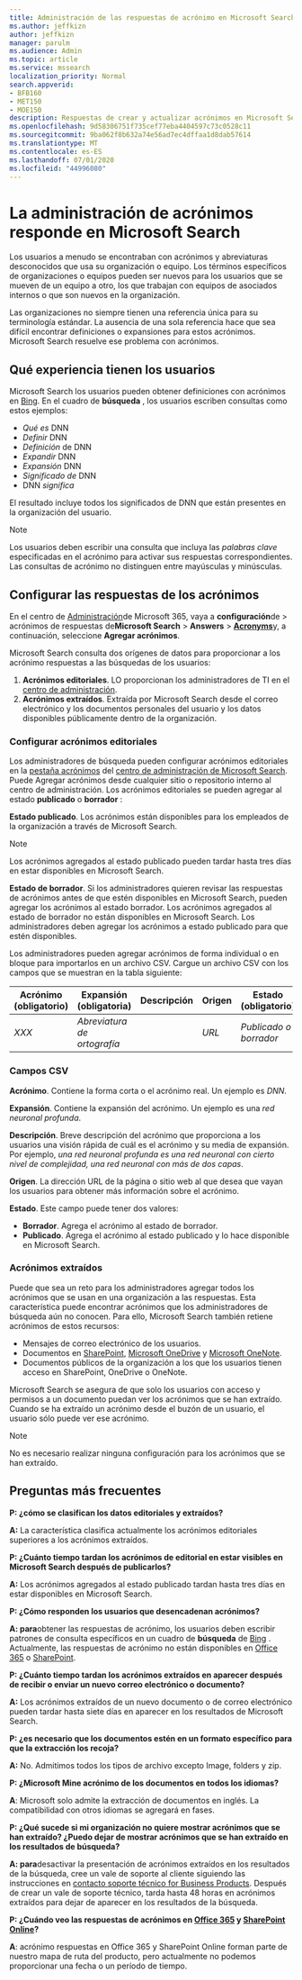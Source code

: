 ```yaml
---
title: Administración de las respuestas de acrónimo en Microsoft Search
ms.author: jeffkizn
author: jeffkizn
manager: parulm
ms.audience: Admin
ms.topic: article
ms.service: mssearch
localization_priority: Normal
search.appverid:
- BFB160
- MET150
- MOE150
description: Respuestas de crear y actualizar acrónimos en Microsoft Search
ms.openlocfilehash: 9d58306751f735cef77eba4404597c73c0528c11
ms.sourcegitcommit: 9ba062f8b632a74e56ad7ec4dffaa1d8dab57614
ms.translationtype: MT
ms.contentlocale: es-ES
ms.lasthandoff: 07/01/2020
ms.locfileid: "44996080"
---
```

# <a name="manage-acronyms-answers-in-microsoft-search"></a>La administración de acrónimos responde en Microsoft Search

Los usuarios a menudo se encontraban con acrónimos y abreviaturas desconocidos que usa su organización o equipo. Los términos específicos de organizaciones o equipos pueden ser nuevos para los usuarios que se mueven de un equipo a otro, los que trabajan con equipos de asociados internos o que son nuevos en la organización.

Las organizaciones no siempre tienen una referencia única para su terminología estándar. La ausencia de una sola referencia hace que sea difícil encontrar definiciones o expansiones para estos acrónimos. Microsoft Search resuelve ese problema con acrónimos.

## <a name="what-users-experience"></a>Qué experiencia tienen los usuarios

Microsoft Search los usuarios pueden obtener definiciones con acrónimos en [Bing](https://Bing.com). En el cuadro de **búsqueda** , los usuarios escriben consultas como estos ejemplos:

- *Qué es* DNN
- *Definir* DNN
- *Definición* de DNN
- *Expandir* DNN
- *Expansión* DNN
- *Significado de* DNN
- DNN *significa*

El resultado incluye todos los significados de DNN que están presentes en la organización del usuario.

> [!NOTE]
> Los usuarios deben escribir una consulta que incluya las *palabras clave* especificadas en el acrónimo para activar sus respuestas correspondientes. Las consultas de acrónimo no distinguen entre mayúsculas y minúsculas.

## <a name="set-up-acronyms-answers"></a>Configurar las respuestas de los acrónimos

En el centro de [Administración](https://admin.microsoft.com)de Microsoft 365, vaya a **configuración**de  >  acrónimos de respuestas de**Microsoft Search**  >  **Answers**  >  [**Acronyms**](https://admin.microsoft.com/Adminportal/Home#/MicrosoftSearch/acronyms)y, a continuación, seleccione **Agregar acrónimos**.

Microsoft Search consulta dos orígenes de datos para proporcionar a los acrónimo respuestas a las búsquedas de los usuarios:

1. **Acrónimos editoriales**. LO proporcionan los administradores de TI en el [centro de administración](https://admin.microsoft.com/Adminportal/Home#/MicrosoftSearch/acronyms).
2. **Acrónimos extraídos**. Extraída por Microsoft Search desde el correo electrónico y los documentos personales del usuario y los datos disponibles públicamente dentro de la organización.

### <a name="set-up-editorial-acronyms"></a>Configurar acrónimos editoriales

Los administradores de búsqueda pueden configurar acrónimos editoriales en la [pestaña acrónimos](https://admin.microsoft.com/Adminportal/Home#/MicrosoftSearch/acronyms) del [centro de administración de Microsoft Search](https://admin.microsoft.com/Adminportal/Home#/MicrosoftSearch). Puede Agregar acrónimos desde cualquier sitio o repositorio interno al centro de administración. Los acrónimos editoriales se pueden agregar al estado **publicado** o **borrador** :

**Estado publicado**. Los acrónimos están disponibles para los empleados de la organización a través de Microsoft Search.

> [!NOTE]
> Los acrónimos agregados al estado publicado pueden tardar hasta tres días en estar disponibles en Microsoft Search.

**Estado de borrador**. Si los administradores quieren revisar las respuestas de acrónimos antes de que estén disponibles en Microsoft Search, pueden agregar los acrónimos al estado borrador. Los acrónimos agregados al estado de borrador no están disponibles en Microsoft Search. Los administradores deben agregar los acrónimos a estado publicado para que estén disponibles.

Los administradores pueden agregar acrónimos de forma individual o en bloque para importarlos en un archivo CSV. Cargue un archivo CSV con los campos que se muestran en la tabla siguiente:

| Acrónimo (obligatorio) | Expansión (obligatoria) | Descripción  | Origen | Estado (obligatorio) |
| --------- | --------- | ---------- | --------- |--------- |
| *XXX* | *Abreviatura de ortografía* |  | *URL* | *Publicado o borrador* |

### <a name="csv-fields"></a>Campos CSV

**Acrónimo**. Contiene la forma corta o el acrónimo real. Un ejemplo es *DNN*.

**Expansión**. Contiene la expansión del acrónimo. Un ejemplo es una *red neuronal profunda*.

**Descripción**. Breve descripción del acrónimo que proporciona a los usuarios una visión rápida de cuál es el acrónimo y su media de expansión. Por ejemplo, *una red neuronal profunda es una red neuronal con cierto nivel de complejidad, una red neuronal con más de dos capas*.

**Origen**. La dirección URL de la página o sitio web al que desea que vayan los usuarios para obtener más información sobre el acrónimo.

**Estado**. Este campo puede tener dos valores:

- **Borrador**. Agrega el acrónimo al estado de borrador.
- **Publicado**. Agrega el acrónimo al estado publicado y lo hace disponible en Microsoft Search.

### <a name="mined-acronyms"></a>Acrónimos extraídos

Puede que sea un reto para los administradores agregar todos los acrónimos que se usan en una organización a las respuestas. Esta característica puede encontrar acrónimos que los administradores de búsqueda aún no conocen. Para ello, Microsoft Search también retiene acrónimos de estos recursos:

- Mensajes de correo electrónico de los usuarios.
- Documentos en [SharePoint](https://products.office.com/sharepoint/collaboration), [Microsoft OneDrive]( https://onedrive.live.com/about/) y [Microsoft OneNote](http://www.onenote.com/).
- Documentos públicos de la organización a los que los usuarios tienen acceso en SharePoint, OneDrive o OneNote.

Microsoft Search se asegura de que solo los usuarios con acceso y permisos a un documento puedan ver los acrónimos que se han extraído. Cuando se ha extraído un acrónimo desde el buzón de un usuario, el usuario sólo puede ver ese acrónimo.

> [!NOTE]
> No es necesario realizar ninguna configuración para los acrónimos que se han extraído.

## <a name="frequently-asked-questions"></a>Preguntas más frecuentes

**P: ¿cómo se clasifican los datos editoriales y extraídos?**

**A:** La característica clasifica actualmente los acrónimos editoriales superiores a los acrónimos extraídos.

**P: ¿Cuánto tiempo tardan los acrónimos de editorial en estar visibles en Microsoft Search después de publicarlos?**

**A:**  Los acrónimos agregados al estado publicado tardan hasta tres días en estar disponibles en Microsoft Search.

**P: ¿Cómo responden los usuarios que desencadenan acrónimos?**

**A: para**obtener las respuestas de acrónimo, los usuarios deben escribir patrones de consulta específicos en un cuadro de **búsqueda** de [Bing](https://bing.com) . Actualmente, las respuestas de acrónimo no están disponibles en [Office 365](https://Office.com) o [SharePoint](https://products.office.com/sharepoint/collaboration).

**P: ¿Cuánto tiempo tardan los acrónimos extraídos en aparecer después de recibir o enviar un nuevo correo electrónico o documento?**

**A:** Los acrónimos extraídos de un nuevo documento o de correo electrónico pueden tardar hasta siete días en aparecer en los resultados de Microsoft Search.

**P: ¿es necesario que los documentos estén en un formato específico para que la extracción los recoja?**

**A:** No. Admitimos todos los tipos de archivo excepto Image, folders y zip.

**P: ¿Microsoft Mine acrónimo de los documentos en todos los idiomas?**

**A**: Microsoft solo admite la extracción de documentos en inglés. La compatibilidad con otros idiomas se agregará en fases.

**P: ¿Qué sucede si mi organización no quiere mostrar acrónimos que se han extraído? ¿Puedo dejar de mostrar acrónimos que se han extraído en los resultados de búsqueda?**

**A: para**desactivar la presentación de acrónimos extraídos en los resultados de la búsqueda, cree un vale de soporte al cliente siguiendo las instrucciones en [contacto soporte técnico for Business Products](https://docs.microsoft.com/office365/admin/contact-support-for-business-products?redirectSourcePath=%252f%252farticle%252fContact-Office-365-for-business-support-32a17ca7-6fa0-4870-8a8d-e25ba4ccfd4b&view=o365-worldwide&tabs=online#BKMK_call_support).
Después de crear un vale de soporte técnico, tarda hasta 48 horas en acrónimos extraídos para dejar de aparecer en los resultados de la búsqueda.

**P: ¿Cuándo veo las respuestas de acrónimos en [Office 365](https://Office.com) y [SharePoint Online](https://products.office.com/sharepoint/collaboration)?**

**A**: acrónimo respuestas en Office 365 y SharePoint Online forman parte de nuestro mapa de ruta del producto, pero actualmente no podemos proporcionar una fecha o un período de tiempo.

